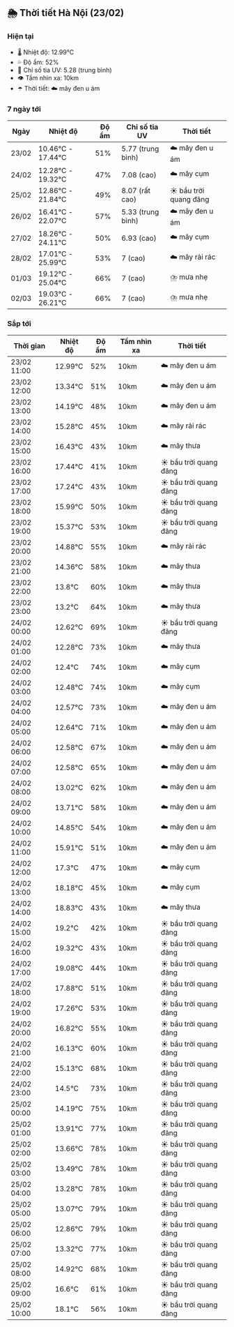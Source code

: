 ## 🌦️ Thời tiết Hà Nội (23/02)

### Hiện tại

- 🌡️ Nhiệt độ: 12.99℃
- 💦 Độ ẩm: 52%
- 🌟 Chỉ số tia UV: 5.28 (trung bình)
- 👁️ Tầm nhìn xa: 10km
- ☂️ Thời tiết: ☁️ mây đen u ám

### 7 ngày tới

| Ngày | Nhiệt độ | Độ ẩm | Chỉ số tia UV | Thời tiết |
| --- | --- | --- | --- | --- |
| 23/02 | 10.46℃ - 17.44℃ | 51% | 5.77 (trung bình) | ☁️ mây đen u ám |
| 24/02 | 12.28℃ - 19.32℃ | 47% | 7.08 (cao) | ☁️ mây cụm |
| 25/02 | 12.86℃ - 21.84℃ | 49% | 8.07 (rất cao) | ☀️ bầu trời quang đãng |
| 26/02 | 16.41℃ - 22.07℃ | 57% | 5.33 (trung bình) | ☁️ mây đen u ám |
| 27/02 | 18.26℃ - 24.11℃ | 50% | 6.93 (cao) | ☁️ mây cụm |
| 28/02 | 17.01℃ - 25.99℃ | 53% | 7 (cao) | ☁️ mây rải rác |
| 01/03 | 19.12℃ - 25.04℃ | 66% | 7 (cao) | ⛈️ mưa nhẹ |
| 02/03 | 19.03℃ - 26.21℃ | 66% | 7 (cao) | ⛈️ mưa nhẹ |

### Sắp tới

| Thời gian | Nhiệt độ | Độ ẩm | Tầm nhìn xa | Thời tiết |
| --- | --- | --- | --- | --- |
| 23/02 11:00 | 12.99℃ | 52% | 10km | ☁️ mây đen u ám |
| 23/02 12:00 | 13.34℃ | 51% | 10km | ☁️ mây đen u ám |
| 23/02 13:00 | 14.19℃ | 48% | 10km | ☁️ mây đen u ám |
| 23/02 14:00 | 15.28℃ | 45% | 10km | ☁️ mây rải rác |
| 23/02 15:00 | 16.43℃ | 43% | 10km | ☁️ mây thưa |
| 23/02 16:00 | 17.44℃ | 41% | 10km | ☀️ bầu trời quang đãng |
| 23/02 17:00 | 17.24℃ | 43% | 10km | ☀️ bầu trời quang đãng |
| 23/02 18:00 | 15.99℃ | 50% | 10km | ☀️ bầu trời quang đãng |
| 23/02 19:00 | 15.37℃ | 53% | 10km | ☀️ bầu trời quang đãng |
| 23/02 20:00 | 14.88℃ | 55% | 10km | ☁️ mây rải rác |
| 23/02 21:00 | 14.36℃ | 58% | 10km | ☁️ mây thưa |
| 23/02 22:00 | 13.8℃ | 60% | 10km | ☁️ mây thưa |
| 23/02 23:00 | 13.2℃ | 64% | 10km | ☁️ mây thưa |
| 24/02 00:00 | 12.62℃ | 69% | 10km | ☀️ bầu trời quang đãng |
| 24/02 01:00 | 12.28℃ | 73% | 10km | ☁️ mây thưa |
| 24/02 02:00 | 12.4℃ | 74% | 10km | ☁️ mây cụm |
| 24/02 03:00 | 12.48℃ | 74% | 10km | ☁️ mây cụm |
| 24/02 04:00 | 12.57℃ | 73% | 10km | ☁️ mây đen u ám |
| 24/02 05:00 | 12.64℃ | 71% | 10km | ☁️ mây đen u ám |
| 24/02 06:00 | 12.58℃ | 67% | 10km | ☁️ mây đen u ám |
| 24/02 07:00 | 12.58℃ | 65% | 10km | ☁️ mây đen u ám |
| 24/02 08:00 | 13.02℃ | 62% | 10km | ☁️ mây đen u ám |
| 24/02 09:00 | 13.71℃ | 58% | 10km | ☁️ mây đen u ám |
| 24/02 10:00 | 14.85℃ | 54% | 10km | ☁️ mây đen u ám |
| 24/02 11:00 | 15.91℃ | 51% | 10km | ☁️ mây đen u ám |
| 24/02 12:00 | 17.3℃ | 47% | 10km | ☁️ mây cụm |
| 24/02 13:00 | 18.18℃ | 45% | 10km | ☁️ mây cụm |
| 24/02 14:00 | 18.83℃ | 43% | 10km | ☁️ mây thưa |
| 24/02 15:00 | 19.2℃ | 42% | 10km | ☀️ bầu trời quang đãng |
| 24/02 16:00 | 19.32℃ | 43% | 10km | ☀️ bầu trời quang đãng |
| 24/02 17:00 | 19.08℃ | 44% | 10km | ☀️ bầu trời quang đãng |
| 24/02 18:00 | 17.88℃ | 51% | 10km | ☀️ bầu trời quang đãng |
| 24/02 19:00 | 17.26℃ | 53% | 10km | ☀️ bầu trời quang đãng |
| 24/02 20:00 | 16.82℃ | 55% | 10km | ☀️ bầu trời quang đãng |
| 24/02 21:00 | 16.13℃ | 60% | 10km | ☀️ bầu trời quang đãng |
| 24/02 22:00 | 15.13℃ | 68% | 10km | ☀️ bầu trời quang đãng |
| 24/02 23:00 | 14.5℃ | 73% | 10km | ☀️ bầu trời quang đãng |
| 25/02 00:00 | 14.19℃ | 75% | 10km | ☀️ bầu trời quang đãng |
| 25/02 01:00 | 13.91℃ | 77% | 10km | ☀️ bầu trời quang đãng |
| 25/02 02:00 | 13.66℃ | 78% | 10km | ☀️ bầu trời quang đãng |
| 25/02 03:00 | 13.49℃ | 78% | 10km | ☀️ bầu trời quang đãng |
| 25/02 04:00 | 13.28℃ | 78% | 10km | ☀️ bầu trời quang đãng |
| 25/02 05:00 | 13.07℃ | 79% | 10km | ☀️ bầu trời quang đãng |
| 25/02 06:00 | 12.86℃ | 79% | 10km | ☀️ bầu trời quang đãng |
| 25/02 07:00 | 13.32℃ | 77% | 10km | ☀️ bầu trời quang đãng |
| 25/02 08:00 | 14.92℃ | 68% | 10km | ☀️ bầu trời quang đãng |
| 25/02 09:00 | 16.6℃ | 61% | 10km | ☀️ bầu trời quang đãng |
| 25/02 10:00 | 18.1℃ | 56% | 10km | ☀️ bầu trời quang đãng |
